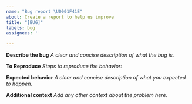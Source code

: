 ```yaml
---
name: "Bug report \U0001F41E"
about: Create a report to help us improve
title: "[BUG]"
labels: bug
assignees: ''

---
```


**Describe the bug**
*A clear and concise description of what the bug is.*


**To Reproduce**
*Steps to reproduce the behavior:*


**Expected behavior**
*A clear and concise description of what you expected to happen.*


**Additional context**
*Add any other context about the problem here.*
